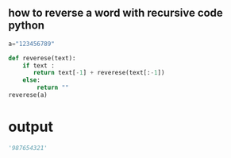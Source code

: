 ## how to reverse a word with recursive code python

```python
a="123456789"

def reverese(text):
    if text :
       return text[-1] + reverese(text[:-1])
    else:
        return ""
reverese(a)
```
# output 
```python
'987654321'
```
